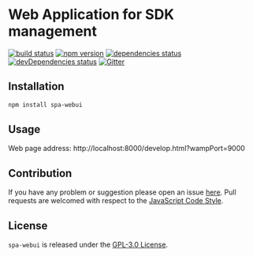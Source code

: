 Web Application for SDK management
==================================

[![build status](https://img.shields.io/travis/spasdk/webui.svg?style=flat-square)](https://travis-ci.org/spasdk/webui)
[![npm version](https://img.shields.io/npm/v/spa-webui.svg?style=flat-square)](https://www.npmjs.com/package/spa-webui)
[![dependencies status](https://img.shields.io/david/spasdk/webui.svg?style=flat-square)](https://david-dm.org/spasdk/webui)
[![devDependencies status](https://img.shields.io/david/dev/spasdk/webui.svg?style=flat-square)](https://david-dm.org/spasdk/webui?type=dev)
[![Gitter](https://img.shields.io/badge/gitter-join%20chat-blue.svg?style=flat-square)](https://gitter.im/DarkPark/spasdk)


## Installation ##

```bash
npm install spa-webui
```


## Usage ##

Web page address: http://localhost:8000/develop.html?wampPort=9000


## Contribution ##

If you have any problem or suggestion please open an issue [here](https://github.com/spasdk/webui/issues).
Pull requests are welcomed with respect to the [JavaScript Code Style](https://github.com/DarkPark/jscs).


## License ##

`spa-webui` is released under the [GPL-3.0 License](http://opensource.org/licenses/GPL-3.0).
